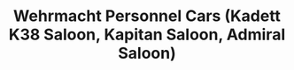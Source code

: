 ---
layout: product
title: "Wehrmacht Personnel Cars (Kadett K38 Saloon, Kapitan Saloon, Admiral Saloon)"
price: "TBA" 
desc: "Maketa"
img_path: "/assets/img/ICM DS3504.webp"
brand: "N/A"
available: false
special_offer: false
new: false
soon: false
cat: "010000"
subcat: "013600"
subsubcat: "0N/A"
sifra: "ICM DS3504"
popular: false
spec: false
---